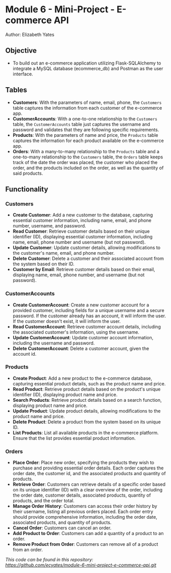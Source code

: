 # Module 6 - Mini-Project - E-commerce API
Author: Elizabeth Yates

## Objective
- To build out an e-commerce application utilizing Flask-SQLAlchemy to integrate a MySQL database (ecommerce_db) and Postman as the user interface. 

## Tables
- **Customers**: With the parameters of name, email, phone, the `Customers` table captures the information from each customer of the e-commerce app.  
- **CustomerAccounts**: With a one-to-one relationship to the `Customers` table, the `CustomerAccounts` table just captures the username and password and validates that they are following specific requirements. 
- **Products**: With the parameters of name and price, the `Products` table captures the information for each product available on the e-commerce app.
- **Orders**: With a many-to-many relationship to the `Products` table and a one-to-many relationship to the `Customers` table, the `Orders` table keeps track of the date the order was placed, the customer who placed the order, and the products included on the order, as well as the quantity of said products. 

## Functionality

### Customers 

- **Create Customer**: Add a new customer to the database, capturing essential customer information, including name, email, and phone number, username, and password.
- **Read Customer**: Retrieve customer details based on their unique identifier (ID), displaying essential customer information, including name, email, phone number and username (but not password).
- **Update Customer**: Update customer details, allowing modifications to the customer's name, email, and phone number.
- **Delete Customer**: Delete a customer and their associated account from the system based on their ID.
- **Customer by Email**: Retrieve customer details based on their email, displaying name, email, phone number, and username (but not password).

### CustomerAccounts

- **Create CustomerAccount**: Create a new customer account for a provided customer, including fields for a unique username and a secure password. If the customer already has an account, it will inform the user. If the customer doesn't exist, it will inform the user. 
- **Read CustomerAccount**: Retrieve customer account details, including the associated customer's information, using the username.
- **Update CustomerAccount**: Update customer account information, including the username and password.
- **Delete CustomerAccount**: Delete a customer account, given the account id.

### Products 

- **Create Product**: Add a new product to the e-commerce database, capturing essential product details, such as the product name and price.
- **Read Product**: Retrieve product details based on the product's unique identifier (ID), displaying product name and price.
- **Search Products**: Retrieve product details based on a search function, displaying product name and price.
- **Update Product**: Update product details, allowing modifications to the product name and price.
- **Delete Product**: Delete a product from the system based on its unique ID.
- **List Products**: List all available products in the e-commerce platform. Ensure that the list provides essential product information.

### Orders 

- **Place Order**: Place new order, specifying the products they wish to purchase and providing essential order details. Each order captures the order date, the customer id, and the associated products and quantity of products.
- **Retrieve Order**: Customers can retrieve details of a specific order based on its unique identifier (ID) with a clear overview of the order, including the order date, customer details, associated products, quantity of products, and the order total.
- **Manage Order History**: Customers can access their order history by their username, listing all previous orders placed. Each order entry should provide comprehensive information, including the order date, associated products, and quantity of products.
- **Cancel Order**: Customers can cancel an order.
- **Add Product to Order**: Customers can add a quantity of a product to an order. 
- **Remove Product from Order**: Customers can remove all of a product from an order. 




*This code can be found in this repository:*
*https://github.com/ecyates/module-6-mini-project-e-commerce-api.git*